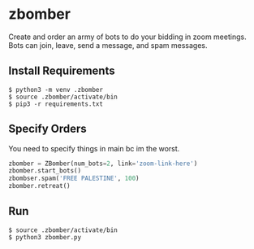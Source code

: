 # zbomber
Create and order an army of bots to do your bidding in zoom meetings.  
Bots can join, leave, send a message, and spam messages.

## Install Requirements
```console
$ python3 -m venv .zbomber  
$ source .zbomber/activate/bin  
$ pip3 -r requirements.txt  
```
## Specify Orders
You need to specify things in main bc im the worst.
```python
zbomber = ZBomber(num_bots=2, link='zoom-link-here')
zbomber.start_bots()
zbombser.spam('FREE PALESTINE', 100)
zbomber.retreat()
```

## Run
```console
$ source .zbomber/activate/bin
$ python3 zbomber.py
```
